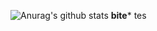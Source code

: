 ![Anurag's github stats](https://github-readme-stats.vercel.app/api?username=Mabule&show_icons=true&theme=monokai)
**bite***
tes
